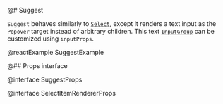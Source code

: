 @# Suggest

`Suggest` behaves similarly to [`Select`](#select/select-component), except it
renders a text input as the `Popover` target instead of arbitrary children. This
text [`InputGroup`](#core/components/text-inputs.input-group) can be customized
using `inputProps`.

@reactExample SuggestExample

@## Props interface

@interface SuggestProps

@interface SelectItemRendererProps
